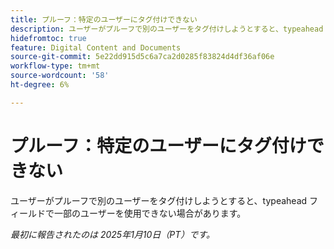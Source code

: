 ```yaml
---
title: プルーフ：特定のユーザーにタグ付けできない
description: ユーザーがプルーフで別のユーザーをタグ付けしようとすると、typeahead フィールドで一部のユーザーを使用できない場合があります。
hidefromtoc: true
feature: Digital Content and Documents
source-git-commit: 5e22dd915d5c6a7ca2d0285f83824d4df36af06e
workflow-type: tm+mt
source-wordcount: '58'
ht-degree: 6%

---
```


# プルーフ：特定のユーザーにタグ付けできない

ユーザーがプルーフで別のユーザーをタグ付けしようとすると、typeahead フィールドで一部のユーザーを使用できない場合があります。

_最初に報告されたのは 2025年1月10日（PT）です。_
